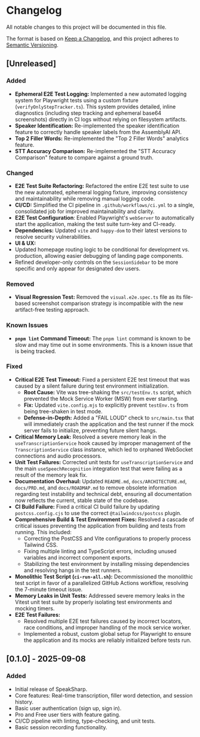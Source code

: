 # Changelog

All notable changes to this project will be documented in this file.

The format is based on [Keep a Changelog](https://keepachangelog.com/en/1.0.0/),
and this project adheres to [Semantic Versioning](https://semver.org/spec/v2.0.0.html).

## [Unreleased]

### Added
- **Ephemeral E2E Test Logging:** Implemented a new automated logging system for Playwright tests using a custom fixture (`verifyOnlyStepTracker.ts`). This system provides detailed, inline diagnostics (including step tracking and ephemeral base64 screenshots) directly in CI logs without relying on filesystem artifacts.
- **Speaker Identification:** Re-implemented the speaker identification feature to correctly handle speaker labels from the AssemblyAI API.
- **Top 2 Filler Words:** Re-implemented the "Top 2 Filler Words" analytics feature.
- **STT Accuracy Comparison:** Re-implemented the "STT Accuracy Comparison" feature to compare against a ground truth.

### Changed
- **E2E Test Suite Refactoring:** Refactored the entire E2E test suite to use the new automated, ephemeral logging fixture, improving consistency and maintainability while removing manual logging code.
- **CI/CD:** Simplified the CI pipeline in `.github/workflows/ci.yml` to a single, consolidated job for improved maintainability and clarity.
- **E2E Test Configuration**: Enabled Playwright's `webServer` to automatically start the application, making the test suite turn-key and CI-ready.
- **Dependencies:** Updated `vite` and `happy-dom` to their latest versions to resolve security vulnerabilities.
- **UI & UX:**
- Updated homepage routing logic to be conditional for development vs. production, allowing easier debugging of landing page components.
- Refined developer-only controls on the `SessionSidebar` to be more specific and only appear for designated dev users.

### Removed
- **Visual Regression Test:** Removed the `visual.e2e.spec.ts` file as its file-based screenshot comparison strategy is incompatible with the new artifact-free testing approach.

### Known Issues
- **`pnpm lint` Command Timeout:** The `pnpm lint` command is known to be slow and may time out in some environments. This is a known issue that is being tracked.

### Fixed
- **Critical E2E Test Timeout:** Fixed a persistent E2E test timeout that was caused by a silent failure during test environment initialization.
  - **Root Cause:** Vite was tree-shaking the `src/testEnv.ts` script, which prevented the Mock Service Worker (MSW) from ever starting.
  - **Fix:** Updated `vite.config.mjs` to explicitly prevent `testEnv.ts` from being tree-shaken in test mode.
  - **Defense-in-Depth:** Added a "FAIL LOUD" check to `src/main.tsx` that will immediately crash the application and the test runner if the mock server fails to initialize, preventing future silent hangs.
- **Critical Memory Leak:** Resolved a severe memory leak in the `useTranscriptionService` hook caused by improper management of the `TranscriptionService` class instance, which led to orphaned WebSocket connections and audio processors.
- **Unit Test Failures:** Corrected unit tests for `useTranscriptionService` and the main `useSpeechRecognition` integration test that were failing as a result of the memory leak fix.
- **Documentation Overhaul:** Updated `README.md`, `docs/ARCHITECTURE.md`, `docs/PRD.md`, and `docs/ROADMAP.md` to remove obsolete information regarding test instability and technical debt, ensuring all documentation now reflects the current, stable state of the codebase.
- **CI Build Failure:** Fixed a critical CI build failure by updating `postcss.config.cjs` to use the correct `@tailwindcss/postcss` plugin.
- **Comprehensive Build & Test Environment Fixes:** Resolved a cascade of critical issues preventing the application from building and tests from running. This included:
  - Correcting the PostCSS and Vite configurations to properly process Tailwind CSS.
  - Fixing multiple linting and TypeScript errors, including unused variables and incorrect component exports.
  - Stabilizing the test environment by installing missing dependencies and resolving hangs in the test runners.
- **Monolithic Test Script (`ci-run-all.sh`):** Decommissioned the monolithic test script in favor of a parallelized GitHub Actions workflow, resolving the 7-minute timeout issue.
- **Memory Leaks in Unit Tests:** Addressed severe memory leaks in the Vitest unit test suite by properly isolating test environments and mocking timers.
- **E2E Test Failures:**
  - Resolved multiple E2E test failures caused by incorrect locators, race conditions, and improper handling of the mock service worker.
  - Implemented a robust, custom global setup for Playwright to ensure the application and its mocks are reliably initialized before tests run.

## [0.1.0] - 2025-09-08

### Added
- Initial release of SpeakSharp.
- Core features: Real-time transcription, filler word detection, and session history.
- Basic user authentication (sign up, sign in).
- Pro and Free user tiers with feature gating.
- CI/CD pipeline with linting, type-checking, and unit tests.
- Basic session recording functionality.